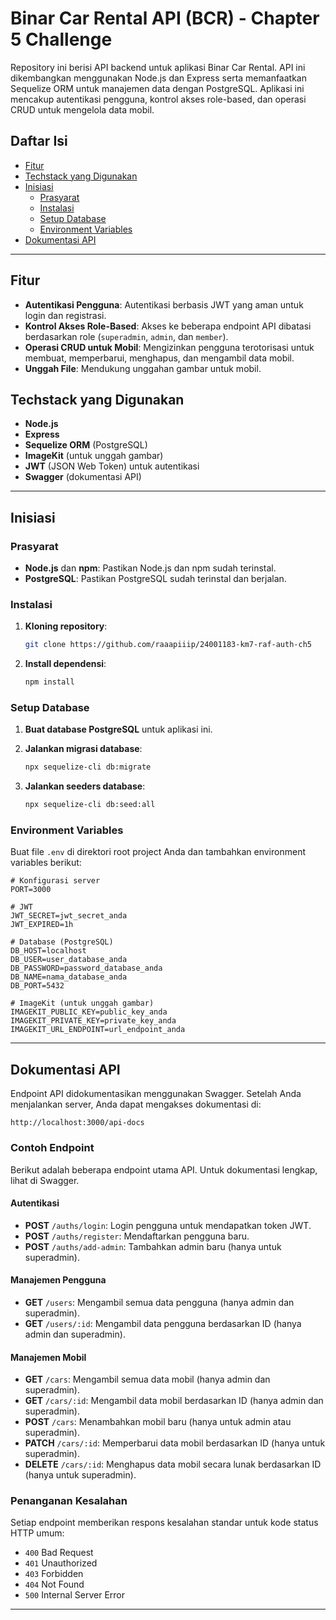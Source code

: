 # Binar Car Rental API (BCR) - Chapter 5 Challenge

Repository ini berisi API backend untuk aplikasi Binar Car Rental. API ini dikembangkan menggunakan Node.js dan Express serta memanfaatkan Sequelize ORM untuk manajemen data dengan PostgreSQL. Aplikasi ini mencakup autentikasi pengguna, kontrol akses role-based, dan operasi CRUD untuk mengelola data mobil.

## Daftar Isi

- [Fitur](#fitur)
- [Techstack yang Digunakan](#techstack-yang-digunakan)
- [Inisiasi](#inisiasi)
  - [Prasyarat](#prasyarat)
  - [Instalasi](#instalasi)
  - [Setup Database](#setup-database)
  - [Environment Variables](#environment-variables)
- [Dokumentasi API](#dokumentasi-api)

---

## Fitur

- **Autentikasi Pengguna**: Autentikasi berbasis JWT yang aman untuk login dan registrasi.
- **Kontrol Akses Role-Based**: Akses ke beberapa endpoint API dibatasi berdasarkan role (`superadmin`, `admin`, dan `member`).
- **Operasi CRUD untuk Mobil**: Mengizinkan pengguna terotorisasi untuk membuat, memperbarui, menghapus, dan mengambil data mobil.
- **Unggah File**: Mendukung unggahan gambar untuk mobil.

## Techstack yang Digunakan

- **Node.js**
- **Express**
- **Sequelize ORM** (PostgreSQL)
- **ImageKit** (untuk unggah gambar)
- **JWT** (JSON Web Token) untuk autentikasi
- **Swagger** (dokumentasi API)

---

## Inisiasi

### Prasyarat

- **Node.js** dan **npm**: Pastikan Node.js dan npm sudah terinstal.
- **PostgreSQL**: Pastikan PostgreSQL sudah terinstal dan berjalan.

### Instalasi

1. **Kloning repository**:

   ```bash
   git clone https://github.com/raaapiiip/24001183-km7-raf-auth-ch5
   ```

2. **Install dependensi**:

   ```bash
   npm install
   ```

### Setup Database

1. **Buat database PostgreSQL** untuk aplikasi ini.

2. **Jalankan migrasi database**:

   ```bash
   npx sequelize-cli db:migrate
   ```

3. **Jalankan seeders database**:

   ```bash
   npx sequelize-cli db:seed:all
   ```

### Environment Variables

Buat file `.env` di direktori root project Anda dan tambahkan environment variables berikut:

```env
# Konfigurasi server
PORT=3000

# JWT
JWT_SECRET=jwt_secret_anda
JWT_EXPIRED=1h

# Database (PostgreSQL)
DB_HOST=localhost
DB_USER=user_database_anda
DB_PASSWORD=password_database_anda
DB_NAME=nama_database_anda
DB_PORT=5432

# ImageKit (untuk unggah gambar)
IMAGEKIT_PUBLIC_KEY=public_key_anda
IMAGEKIT_PRIVATE_KEY=private_key_anda
IMAGEKIT_URL_ENDPOINT=url_endpoint_anda
```

---

## Dokumentasi API

Endpoint API didokumentasikan menggunakan Swagger. Setelah Anda menjalankan server, Anda dapat mengakses dokumentasi di:

```
http://localhost:3000/api-docs
```

### Contoh Endpoint

Berikut adalah beberapa endpoint utama API. Untuk dokumentasi lengkap, lihat di Swagger.

#### Autentikasi

- **POST** `/auths/login`: Login pengguna untuk mendapatkan token JWT.
- **POST** `/auths/register`: Mendaftarkan pengguna baru.
- **POST** `/auths/add-admin`: Tambahkan admin baru (hanya untuk superadmin).

#### Manajemen Pengguna

- **GET** `/users`: Mengambil semua data pengguna (hanya admin dan superadmin).
- **GET** `/users/:id`: Mengambil data pengguna berdasarkan ID (hanya admin dan superadmin).

#### Manajemen Mobil

- **GET** `/cars`: Mengambil semua data mobil (hanya admin dan superadmin).
- **GET** `/cars/:id`: Mengambil data mobil berdasarkan ID (hanya admin dan superadmin).
- **POST** `/cars`: Menambahkan mobil baru (hanya untuk admin atau superadmin).
- **PATCH** `/cars/:id`: Memperbarui data mobil berdasarkan ID (hanya untuk superadmin).
- **DELETE** `/cars/:id`: Menghapus data mobil secara lunak berdasarkan ID (hanya untuk superadmin).

### Penanganan Kesalahan

Setiap endpoint memberikan respons kesalahan standar untuk kode status HTTP umum:

- `400` Bad Request
- `401` Unauthorized
- `403` Forbidden
- `404` Not Found
- `500` Internal Server Error

---
